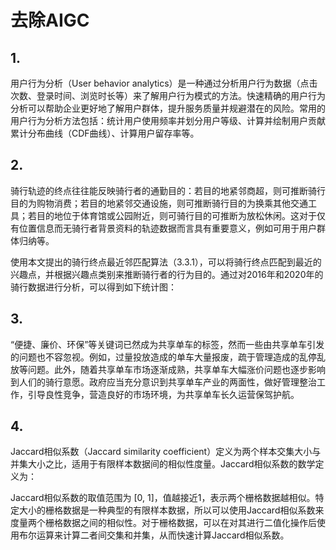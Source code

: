 # 去除AIGC
## 1.
用户行为分析（User behavior analytics）是一种通过分析用户行为数据（点击次数、登录时间、浏览时长等）来了解用户行为模式的方法。快速精确的用户行为分析可以帮助企业更好地了解用户群体，提升服务质量并规避潜在的风险。常用的用户行为分析方法包括：统计用户使用频率并划分用户等级、计算并绘制用户贡献累计分布曲线（CDF曲线）、计算用户留存率等。

## 2.
骑行轨迹的终点往往能反映骑行者的通勤目的：若目的地紧邻商超，则可推断骑行目的为购物消费；若目的地紧邻交通设施，则可推断骑行目的为换乘其他交通工具；若目的地位于体育馆或公园附近，则可骑行目的可推断为放松休闲。这对于仅有位置信息而无骑行者背景资料的轨迹数据而言具有重要意义，例如可用于用户群体归纳等。

使用本文提出的骑行终点最近邻匹配算法（3.3.1），可以将骑行终点匹配到最近的兴趣点，并根据兴趣点类别来推断骑行者的行为目的。通过对2016年和2020年的骑行数据进行分析，可以得到如下统计图：

## 3.

“便捷、廉价、环保”等关键词已然成为共享单车的标签，然而一些由共享单车引发的问题也不容忽视。例如，过量投放造成的单车大量报废，疏于管理造成的乱停乱放等问题。此外，随着共享单车市场逐渐成熟，共享单车大幅涨价问题也逐步影响到人们的骑行意愿。政府应当充分意识到共享单车产业的两面性，做好管理整治工作，引导良性竞争，营造良好的市场环境，为共享单车长久运营保驾护航。

## 4.
Jaccard相似系数（Jaccard similarity coefficient）定义为两个样本交集大小与并集大小之比，适用于有限样本数据间的相似性度量。Jaccard相似系数的数学定义为：



Jaccard相似系数的取值范围为 [0, 1]，值越接近1，表示两个栅格数据越相似。特定大小的栅格数据是一种典型的有限样本数据，所以可以使用Jaccard相似系数来度量两个栅格数据之间的相似性。对于栅格数据，可以在对其进行二值化操作后使用布尔运算来计算二者间交集和并集，从而快速计算Jaccard相似系数。